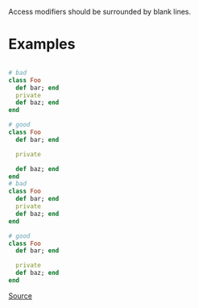 
Access modifiers should be surrounded by blank lines.

# Examples

```ruby

# bad
class Foo
  def bar; end
  private
  def baz; end
end

# good
class Foo
  def bar; end

  private

  def baz; end
end
# bad
class Foo
  def bar; end
  private
  def baz; end
end

# good
class Foo
  def bar; end

  private
  def baz; end
end
```

[Source](http://www.rubydoc.info/gems/rubocop/RuboCop/Cop/Layout/EmptyLinesAroundAccessModifier)